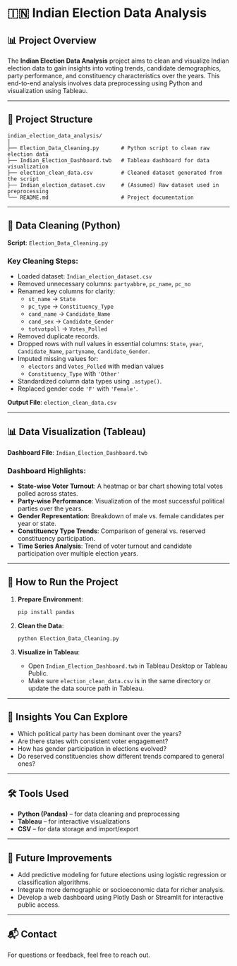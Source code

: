 
# 🇮🇳 Indian Election Data Analysis

## 📊 Project Overview

The **Indian Election Data Analysis** project aims to clean and visualize Indian election data to gain insights into voting trends, candidate demographics, party performance, and constituency characteristics over the years. This end-to-end analysis involves data preprocessing using Python and visualization using Tableau.

---

## 📁 Project Structure

```
indian_election_data_analysis/
│
├── Election_Data_Cleaning.py       # Python script to clean raw election data
├── Indian_Election_Dashboard.twb   # Tableau dashboard for data visualization
├── election_clean_data.csv         # Cleaned dataset generated from the script
├── Indian_election_dataset.csv     # (Assumed) Raw dataset used in preprocessing
└── README.md                       # Project documentation
```

---

## 🔧 Data Cleaning (Python)

**Script**: `Election_Data_Cleaning.py`

### Key Cleaning Steps:
- Loaded dataset: `Indian_election_dataset.csv`
- Removed unnecessary columns: `partyabbre`, `pc_name`, `pc_no`
- Renamed key columns for clarity:
  - `st_name` → `State`
  - `pc_type` → `Constituency_Type`
  - `cand_name` → `Candidate_Name`
  - `cand_sex` → `Candidate_Gender`
  - `totvotpoll` → `Votes_Polled`
- Removed duplicate records.
- Dropped rows with null values in essential columns: `State`, `year`, `Candidate_Name`, `partyname`, `Candidate_Gender`.
- Imputed missing values for:
  - `electors` and `Votes_Polled` with median values
  - `Constituency_Type` with `'Other'`
- Standardized column data types using `.astype()`.
- Replaced gender code `'F'` with `'Female'`.

**Output File**: `election_clean_data.csv`

---

## 📊 Data Visualization (Tableau)

**Dashboard File**: `Indian_Election_Dashboard.twb`

### Dashboard Highlights:

- **State-wise Voter Turnout**: A heatmap or bar chart showing total votes polled across states.
- **Party-wise Performance**: Visualization of the most successful political parties over the years.
- **Gender Representation**: Breakdown of male vs. female candidates per year or state.
- **Constituency Type Trends**: Comparison of general vs. reserved constituency participation.
- **Time Series Analysis**: Trend of voter turnout and candidate participation over multiple election years.

---

## 🚀 How to Run the Project

1. **Prepare Environment**:
   ```bash
   pip install pandas
   ```

2. **Clean the Data**:
   ```bash
   python Election_Data_Cleaning.py
   ```

3. **Visualize in Tableau**:
   - Open `Indian_Election_Dashboard.twb` in Tableau Desktop or Tableau Public.
   - Make sure `election_clean_data.csv` is in the same directory or update the data source path in Tableau.

---

## 🧠 Insights You Can Explore

- Which political party has been dominant over the years?
- Are there states with consistent voter engagement?
- How has gender participation in elections evolved?
- Do reserved constituencies show different trends compared to general ones?

---

## 🛠️ Tools Used

- **Python (Pandas)** – for data cleaning and preprocessing
- **Tableau** – for interactive visualizations
- **CSV** – for data storage and import/export

---

## 📌 Future Improvements

- Add predictive modeling for future elections using logistic regression or classification algorithms.
- Integrate more demographic or socioeconomic data for richer analysis.
- Develop a web dashboard using Plotly Dash or Streamlit for interactive public access.

---

## 📬 Contact

For questions or feedback, feel free to reach out.
